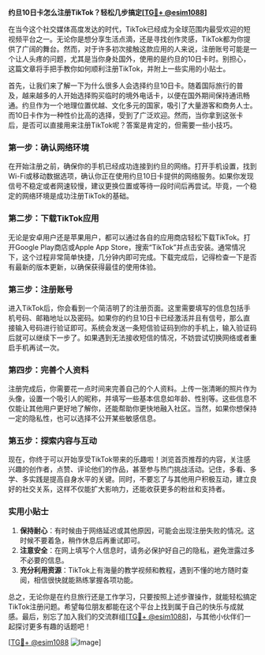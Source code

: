 **约旦10日卡怎么注册TikTok？轻松几步搞定[[TG💪+ @esim1088](https://t.me/s/esim1088)]**

在当今这个社交媒体高度发达的时代，TikTok已经成为全球范围内最受欢迎的短视频平台之一。无论你是想分享生活点滴，还是寻找创作灵感，TikTok都为你提供了广阔的舞台。然而，对于许多初次接触这款应用的人来说，注册账号可能是一个让人头疼的问题，尤其是当你身处国外，使用的是约旦的10日卡时。别担心，这篇文章将手把手教你如何顺利注册TikTok，并附上一些实用的小贴士。

首先，让我们来了解一下为什么很多人会选择约旦10日卡。随着国际旅行的普及，越来越多的人开始选择购买临时的境外电话卡，以便在国外期间保持通讯畅通。约旦作为一个地理位置优越、文化多元的国家，吸引了大量游客和商务人士。而10日卡作为一种性价比高的选择，受到了广泛欢迎。然而，当你拿到这张卡后，是否可以直接用来注册TikTok呢？答案是肯定的，但需要一些小技巧。

### 第一步：确认网络环境

在开始注册之前，确保你的手机已经成功连接到约旦的网络。打开手机设置，找到Wi-Fi或移动数据选项，确认你正在使用约旦10日卡提供的网络服务。如果你发现信号不稳定或者网速较慢，建议更换位置或等待一段时间后再尝试。毕竟，一个稳定的网络环境是成功注册TikTok的基础。

### 第二步：下载TikTok应用

无论是安卓用户还是苹果用户，都可以通过各自的应用商店轻松下载TikTok。打开Google Play商店或Apple App Store，搜索“TikTok”并点击安装。通常情况下，这个过程非常简单快捷，几分钟内即可完成。下载完成后，记得检查一下是否有最新的版本更新，以确保获得最佳的使用体验。

### 第三步：注册账号

进入TikTok后，你会看到一个简洁明了的注册页面。这里需要填写的信息包括手机号码、邮箱地址以及密码。如果你的约旦10日卡已经激活并且有信号，那么直接输入号码进行验证即可。系统会发送一条短信验证码到你的手机上，输入验证码后就可以继续下一步了。如果遇到无法接收短信的情况，不妨尝试切换网络或者重启手机再试一次。

### 第四步：完善个人资料

注册完成后，你需要花一点时间来完善自己的个人资料。上传一张清晰的照片作为头像，设置一个吸引人的昵称，并填写一些基本信息如年龄、性别等。这些信息不仅能让其他用户更好地了解你，还能帮助你更快地融入社区。当然，如果你想保持一定的隐私性，也可以选择不公开某些敏感信息。

### 第五步：探索内容与互动

现在，你终于可以开始享受TikTok带来的乐趣啦！浏览首页推荐的内容，关注感兴趣的创作者，点赞、评论他们的作品，甚至参与热门挑战活动。记住，多看、多学、多实践是提高自身水平的关键。同时，不要忘了与其他用户积极互动，建立良好的社交关系，这样不仅能扩大影响力，还能收获更多的粉丝和支持者。

### 实用小贴士

1. **保持耐心**：有时候由于网络延迟或其他原因，可能会出现注册失败的情况。这时候不要着急，稍作休息后再重试即可。
2. **注意安全**：在网上填写个人信息时，请务必保护好自己的隐私，避免泄露过多不必要的信息。
3. **充分利用资源**：TikTok上有海量的教学视频和教程，遇到不懂的地方随时查阅，相信很快就能熟练掌握各项功能。

总之，无论你是在约旦旅行还是工作学习，只要按照上述步骤操作，就能轻松搞定TikTok注册问题。希望每位朋友都能在这个平台上找到属于自己的快乐与成就感。最后，别忘了加入我们的交流群组[[TG💪+ @esim1088](https://t.me/s/esim1088)]，与其他小伙伴们一起探讨更多有趣的话题吧！

[[TG💪+ @esim1088](https://t.me/s/esim1088) ![Image](https://i.postimg.cc/4NQfJmqS/Snipaste-2025-05-13-00-14-12.png)]